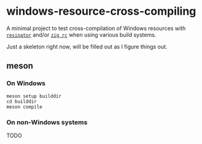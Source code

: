# windows-resource-cross-compiling

A minimal project to test cross-compilation of Windows resources with [`resinator`](https://github.com/squeek502/resinator) and/or [`zig rc`](https://www.ryanliptak.com/blog/zig-is-a-windows-resource-compiler/) when using various build systems.

Just a skeleton right now, will be filled out as I figure things out.

## meson

### On Windows

```
meson setup builddir
cd builddir
meson compile
```

### On non-Windows systems

TODO
